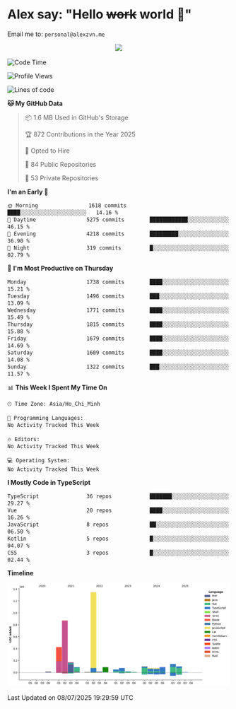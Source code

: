 # Alex say: "Hello ~~work~~ world 🐾"
Email me to: `personal@alexzvn.me`


<p align=center>
  <a href="https://skillicons.dev">
    <img src="https://skillicons.dev/icons?i=ts,js,php,nodejs,bun,vue,nuxt,react,svelte,tauri,laravel,rust,mongodb,docker,electron,redis,rabbitmq,tailwind,git,cloudflare,elysia,mysql,nginx,rollupjs,sentry,ubuntu,yarn,html,css,vite" />
  </a>
</p>

<!--START_SECTION:waka-->
![Code Time](http://img.shields.io/badge/Code%20Time-1%2C066%20hrs%2055%20mins-blue)

![Profile Views](http://img.shields.io/badge/Profile%20Views-1-blue)

![Lines of code](https://img.shields.io/badge/From%20Hello%20World%20I%27ve%20Written-3.7%20million%20lines%20of%20code-blue)

**🐱 My GitHub Data** 

> 📦 1.6 MB Used in GitHub's Storage 
 > 
> 🏆 872 Contributions in the Year 2025
 > 
> 💼 Opted to Hire
 > 
> 📜 84 Public Repositories 
 > 
> 🔑 53 Private Repositories 
 > 
**I'm an Early 🐤** 

```text
🌞 Morning                1618 commits        ████░░░░░░░░░░░░░░░░░░░░░   14.16 % 
🌆 Daytime                5275 commits        ████████████░░░░░░░░░░░░░   46.15 % 
🌃 Evening                4218 commits        █████████░░░░░░░░░░░░░░░░   36.90 % 
🌙 Night                  319 commits         █░░░░░░░░░░░░░░░░░░░░░░░░   02.79 % 
```
📅 **I'm Most Productive on Thursday** 

```text
Monday                   1738 commits        ████░░░░░░░░░░░░░░░░░░░░░   15.21 % 
Tuesday                  1496 commits        ███░░░░░░░░░░░░░░░░░░░░░░   13.09 % 
Wednesday                1771 commits        ████░░░░░░░░░░░░░░░░░░░░░   15.49 % 
Thursday                 1815 commits        ████░░░░░░░░░░░░░░░░░░░░░   15.88 % 
Friday                   1679 commits        ████░░░░░░░░░░░░░░░░░░░░░   14.69 % 
Saturday                 1609 commits        ████░░░░░░░░░░░░░░░░░░░░░   14.08 % 
Sunday                   1322 commits        ███░░░░░░░░░░░░░░░░░░░░░░   11.57 % 
```


📊 **This Week I Spent My Time On** 

```text
🕑︎ Time Zone: Asia/Ho_Chi_Minh

💬 Programming Languages: 
No Activity Tracked This Week

🔥 Editors: 
No Activity Tracked This Week

💻 Operating System: 
No Activity Tracked This Week
```

**I Mostly Code in TypeScript** 

```text
TypeScript               36 repos            ███████░░░░░░░░░░░░░░░░░░   29.27 % 
Vue                      20 repos            ████░░░░░░░░░░░░░░░░░░░░░   16.26 % 
JavaScript               8 repos             ██░░░░░░░░░░░░░░░░░░░░░░░   06.50 % 
Kotlin                   5 repos             █░░░░░░░░░░░░░░░░░░░░░░░░   04.07 % 
CSS                      3 repos             █░░░░░░░░░░░░░░░░░░░░░░░░   02.44 % 
```



**Timeline**

![Lines of Code chart](https://raw.githubusercontent.com/alexzvn/alexzvn/main/assets/bar_graph.png)


 Last Updated on 08/07/2025 19:29:59 UTC
<!--END_SECTION:waka-->
